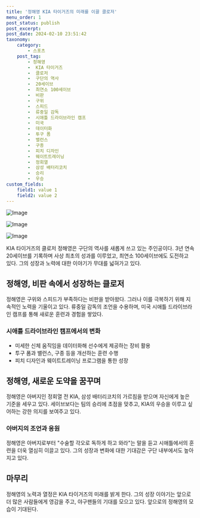 ```yaml
---
title: '정해영 KIA 타이거즈의 미래를 이끌 클로저'
menu_order: 1
post_status: publish
post_excerpt: 
post_date: 2024-02-10 23:51:42
taxonomy:
    category:
        - 스포츠
    post_tag:
        - 정해영
        -  KIA 타이거즈
        -  클로저
        -  구단의 역사
        -  20세이브
        -  최연소 100세이브
        -  비판
        -  구위
        -  스피드
        -  류중일 감독
        -  시애틀 드라이브라인 캠프
        -  미국
        -  데이터화
        -  투구 폼
        -  밸런스
        -  구종
        -  피치 디자인
        -  웨이트트레이닝
        -  정회열
        -  삼성 배터리코치
        -  승리
        -  우승
custom_fields:
    field1: value 1
    field2: value 2
---
```


![Image](https://imgnews.pstatic.net/image/117/2024/02/10/0003805846_001_20240210200901213.jpg?type=w647)

![Image](https://imgnews.pstatic.net/image/117/2024/02/10/0003805846_002_20240210200901261.jpg?type=w647)

![Image](https://imgnews.pstatic.net/image/117/2024/02/10/0003805846_003_20240210200901309.jpg?type=w647)

KIA 타이거즈의 클로저 정해영은 구단의 역사를 새롭게 쓰고 있는 주인공이다. 3년 연속 20세이브를 기록하며 사상 최초의 성과를 이루었고, 최연소 100세이브에도 도전하고 있다. 그의 성장과 노력에 대한 이야기가 무대를 넓혀가고 있다.
## 정해영, 비판 속에서 성장하는 클로저
정해영은 구위와 스피드가 부족하다는 비판을 받아왔다. 그러나 이를 극복하기 위해 지속적인 노력을 기울이고 있다. 류중일 감독의 조언을 수용하며, 미국 시애틀 드라이브라인 캠프를 통해 새로운 훈련과 경험을 쌓았다.
### 시애틀 드라이브라인 캠프에서의 변화
- 미세한 신체 움직임을 데이터화해 선수에게 제공하는 장비 활용
- 투구 폼과 밸런스, 구종 등을 개선하는 훈련 수행
- 피치 디자인과 웨이트트레이닝 프로그램을 통한 성장
## 정해영, 새로운 도약을 꿈꾸며
정해영은 아버지인 정회열 전 KIA, 삼성 배터리코치의 가르침을 받으며 자신에게 높은 기준을 세우고 있다. 세이브보다는 팀의 승리에 초점을 맞추고, KIA의 우승을 이루고 싶어하는 강한 의지를 보여주고 있다.
### 아버지의 조언과 응원
정해영은 아버지로부터 "수술할 각오로 독하게 하고 와라"는 말을 듣고 시애틀에서의 훈련을 더욱 열심히 이끌고 있다. 그의 성장과 변화에 대한 기대감은 구단 내부에서도 높아지고 있다.
## 마무리 
정해영의 노력과 열정은 KIA 타이거즈의 미래를 밝게 한다. 그의 성장 이야기는 앞으로 더 많은 사람들에게 영감을 주고, 야구팬들의 기대를 모으고 있다. 앞으로의 정해영의 모습이 기대된다.
